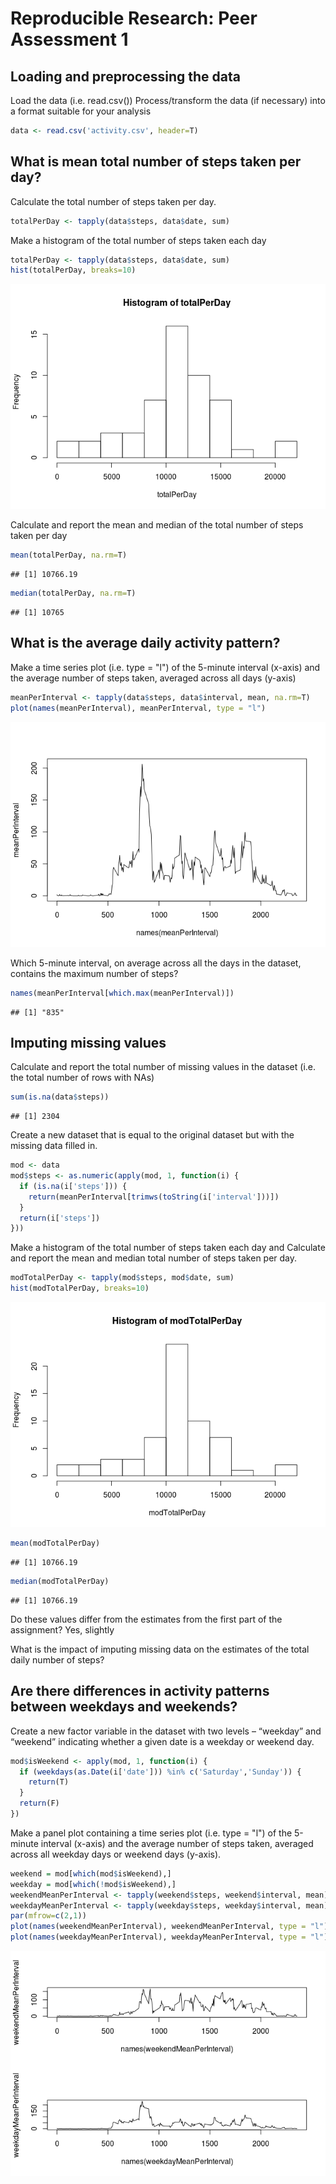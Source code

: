 # Reproducible Research: Peer Assessment 1


## Loading and preprocessing the data
Load the data (i.e. read.csv())
Process/transform the data (if necessary) into a format suitable for your analysis

```r
data <- read.csv('activity.csv', header=T)
```


## What is mean total number of steps taken per day?
Calculate the total number of steps taken per day.

```r
totalPerDay <- tapply(data$steps, data$date, sum)
```

Make a histogram of the total number of steps taken each day

```r
totalPerDay <- tapply(data$steps, data$date, sum)
hist(totalPerDay, breaks=10)
```

![](PA1_template_files/figure-html/unnamed-chunk-3-1.png)<!-- -->

Calculate and report the mean and median of the total number of steps taken per day

```r
mean(totalPerDay, na.rm=T)
```

```
## [1] 10766.19
```

```r
median(totalPerDay, na.rm=T)
```

```
## [1] 10765
```


## What is the average daily activity pattern?
Make a time series plot (i.e. type = "l") of the 5-minute interval (x-axis) and the average number of steps taken, averaged across all days (y-axis)

```r
meanPerInterval <- tapply(data$steps, data$interval, mean, na.rm=T)
plot(names(meanPerInterval), meanPerInterval, type = "l")
```

![](PA1_template_files/figure-html/unnamed-chunk-5-1.png)<!-- -->

Which 5-minute interval, on average across all the days in the dataset, contains the maximum number of steps?

```r
names(meanPerInterval[which.max(meanPerInterval)])
```

```
## [1] "835"
```


## Imputing missing values
Calculate and report the total number of missing values in the dataset (i.e. the total number of rows with NAs)

```r
sum(is.na(data$steps))
```

```
## [1] 2304
```

Create a new dataset that is equal to the original dataset but with the missing data filled in.

```r
mod <- data
mod$steps <- as.numeric(apply(mod, 1, function(i) {
  if (is.na(i['steps'])) {
    return(meanPerInterval[trimws(toString(i['interval']))])
  }
  return(i['steps'])
}))
```

Make a histogram of the total number of steps taken each day and Calculate and report the mean and median total number of steps taken per day.

```r
modTotalPerDay <- tapply(mod$steps, mod$date, sum)
hist(modTotalPerDay, breaks=10)
```

![](PA1_template_files/figure-html/unnamed-chunk-9-1.png)<!-- -->

```r
mean(modTotalPerDay)
```

```
## [1] 10766.19
```

```r
median(modTotalPerDay)
```

```
## [1] 10766.19
```

Do these values differ from the estimates from the first part of the assignment?
Yes, slightly  

What is the impact of imputing missing data on the estimates of the total daily number of steps?



## Are there differences in activity patterns between weekdays and weekends?
Create a new factor variable in the dataset with two levels – “weekday” and “weekend” indicating whether a given date is a weekday or weekend day.

```r
mod$isWeekend <- apply(mod, 1, function(i) {
  if (weekdays(as.Date(i['date'])) %in% c('Saturday','Sunday')) {
    return(T)
  }
  return(F)
})
```

Make a panel plot containing a time series plot (i.e. type = "l") of the 5-minute interval (x-axis) and the average number of steps taken, averaged across all weekday days or weekend days (y-axis).

```r
weekend = mod[which(mod$isWeekend),]
weekday = mod[which(!mod$isWeekend),]
weekendMeanPerInterval <- tapply(weekend$steps, weekend$interval, mean)
weekdayMeanPerInterval <- tapply(weekday$steps, weekday$interval, mean)
par(mfrow=c(2,1))
plot(names(weekendMeanPerInterval), weekendMeanPerInterval, type = "l")
plot(names(weekdayMeanPerInterval), weekdayMeanPerInterval, type = "l")
```

![](PA1_template_files/figure-html/unnamed-chunk-11-1.png)<!-- -->
